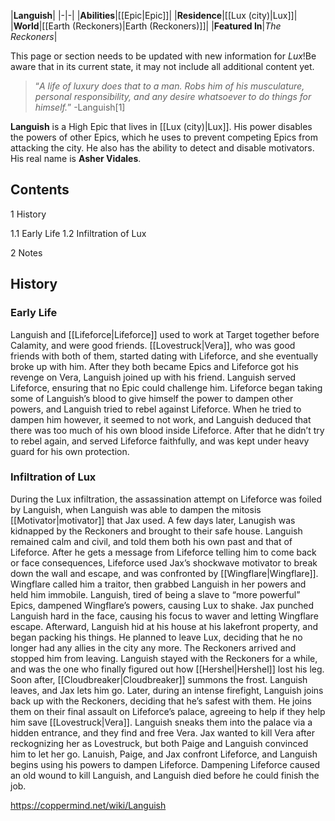 |**Languish**|
|-|-|
|**Abilities**|[[Epic\|Epic]]|
|**Residence**|[[Lux (city)\|Lux]]|
|**World**|[[Earth (Reckoners)\|Earth (Reckoners)]]|
|**Featured In**|*The Reckoners*|

This page or section needs to be updated with new information for *Lux*!Be aware that in its current state, it may not include all additional content yet.

>“*A life of luxury does that to a man. Robs him of his musculature, personal responsibility, and any desire whatsoever to do things for himself.*”
\-Languish[1]


**Languish** is a High Epic that lives in [[Lux (city)\|Lux]]. His power disables the powers of other Epics, which he uses to prevent competing Epics from attacking the city. He also has the ability to detect and disable motivators. His real name is **Asher Vidales**.

## Contents

1 History

1.1 Early Life
1.2 Infiltration of Lux


2 Notes


## History
### Early Life
Languish and [[Lifeforce\|Lifeforce]] used to work at Target together before Calamity, and were good friends. [[Lovestruck\|Vera]], who was good friends with both of them, started dating with Lifeforce, and she eventually broke up with him. After they both became Epics and Lifeforce got his revenge on Vera, Languish joined up with his friend. Languish served Lifeforce, ensuring that no Epic could challenge him. Lifeforce began taking some of Languish’s blood to give himself the power to dampen other powers, and Languish tried to rebel against Lifeforce. When he tried to dampen him however, it seemed to not work, and Languish deduced that there was too much of his own blood inside Lifeforce. After that he didn’t try to rebel again, and served Lifeforce faithfully, and was kept under heavy guard for his own protection.

### Infiltration of Lux
During the Lux infiltration, the assassination attempt on Lifeforce was foiled by Languish, when Languish was able to dampen the mitosis [[Motivator\|motivator]] that Jax used. A few days later, Lanugish was kidnapped by the Reckoners and brought to their safe house. Languish remained calm and civil, and told them both his own past and that of Lifeforce. After he gets a message from Lifeforce telling him to come back or face consequences, Lifeforce used Jax’s shockwave motivator to break down the wall and escape, and was confronted by [[Wingflare\|Wingflare]]. Wingflare called him a traitor, then grabbed Languish in her powers and held him immobile. Languish, tired of being a slave to “more powerful” Epics, dampened Wingflare’s powers, causing Lux to shake. Jax punched Languish hard in the face, causing his focus to waver and letting Wingflare escape.
Afterward, Languish hid at his house at his lakefront property, and began packing his things. He planned to leave Lux, deciding that he no longer had any allies in the city any more. The Reckoners arrived and stopped him from leaving. Languish stayed with the Reckoners for a while, and was the one who finally figured out how [[Hershel\|Hershel]] lost his leg. Soon after, [[Cloudbreaker\|Cloudbreaker]] summons the frost. Languish leaves, and Jax lets him go. Later, during an intense firefight, Languish joins back up with the Reckoners, deciding that he’s safest with them. He joins them on their final assault on Lifeforce’s palace, agreeing to help if they help him save [[Lovestruck\|Vera]].
Languish sneaks them into the palace via a hidden entrance, and they find and free Vera. Jax wanted to kill Vera after reckognizing her as Lovestruck, but both Paige and Languish convinced him to let her go. Lanuish, Paige, and Jax confront Lifeforce, and Languish begins using his powers to dampen Lifeforce. Dampening Lifeforce caused an old wound to kill Languish, and Languish died before he could finish the job.




https://coppermind.net/wiki/Languish